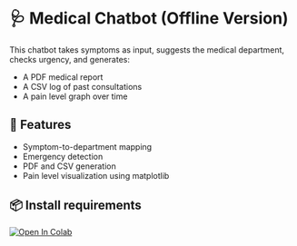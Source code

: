 # 🩺 Medical Chatbot (Offline Version)

This chatbot takes symptoms as input, suggests the medical department, checks urgency, and generates:
- A PDF medical report
- A CSV log of past consultations
- A pain level graph over time

## 🧪 Features
- Symptom-to-department mapping
- Emergency detection
- PDF and CSV generation
- Pain level visualization using matplotlib

## 📦 Install requirements
[![Open In Colab](https://colab.research.google.com/assets/colab-badge.svg)](https://colab.research.google.com/github/harikavanukuri/medical-chatbot/blob/main/chatbot.ipynb)
